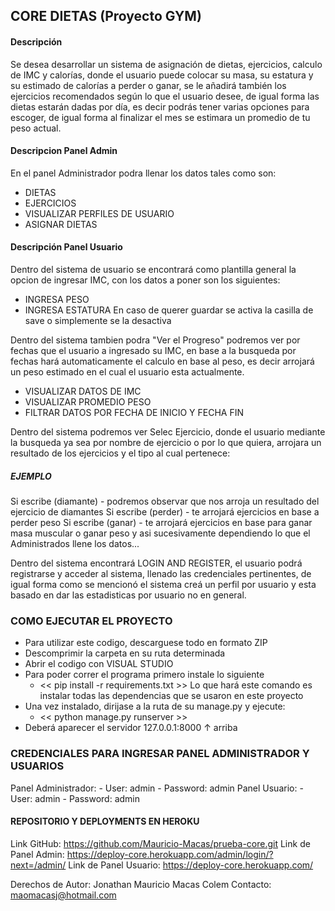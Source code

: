 
## CORE DIETAS (Proyecto GYM)

#### Descripción
Se desea desarrollar un sistema de asignación de dietas, ejercicios, calculo de IMC y calorías, donde el usuario puede colocar su masa, su estatura y 
su estimado de calorías a perder o ganar, se le añadirá también los ejercicios recomendados según lo que el usuario desee, de igual forma las dietas 
estarán dadas por día, es decir podrás tener varias opciones para escoger, de igual forma al finalizar el mes se estimara un promedio de tu peso actual.

#### Descripcion Panel Admin

En el panel Administrador podra llenar los datos tales como son:
  - DIETAS
  - EJERCICIOS
  - VISUALIZAR PERFILES DE USUARIO
  - ASIGNAR DIETAS

#### Descripción Panel Usuario

Dentro del sistema de usuario se encontrará como plantilla general la opcion de ingresar IMC, con los datos a poner son los siguientes:
  - INGRESA PESO
  - INGRESA ESTATURA
En caso de querer guardar se activa la casilla de save o simplemente se la desactiva 

Dentro del sistema tambien podra "Ver el Progreso" podremos ver por fechas que el usuario a ingresado su IMC, en base a la busqueda por fechas
hará automaticamente el calculo en base al peso, es decir arrojará un peso estimado en el cual el usuario esta actualmente.

  - VISUALIZAR DATOS DE IMC
  - VISUALIZAR PROMEDIO PESO
  - FILTRAR DATOS POR FECHA DE INICIO Y FECHA FIN

Dentro del sistema podremos ver Selec Ejercicio, donde el usuario mediante la busqueda ya sea por nombre de ejercicio o por lo que quiera,
arrojara un resultado de los ejercicios y el tipo al cual pertenece:

##### EJEMPLO

  Si escribe (diamante) - podremos observar que nos arroja un resultado del ejercicio de diamantes
  Si escribe (perder) - te arrojará ejercicios en base a perder peso
  Si escribe (ganar) - te arrojará ejercicios en base para ganar masa muscular o ganar peso
  y asi sucesivamente dependiendo lo que el Administrados llene los datos...

Dentro del sistema encontrará LOGIN AND REGISTER, el usuario podrá registrarse y acceder al sistema, llenado las credenciales pertinentes,
de igual forma como se mencionó el sistema creá un perfil por usuario y esta basado en dar las estadisticas por usuario no en general.


### COMO EJECUTAR EL PROYECTO 

  - Para utilizar este codigo, descarguese todo en formato ZIP
  - Descomprimir la carpeta en su ruta determinada
  - Abrir el codigo con VISUAL STUDIO
  - Para poder correr el programa primero instale lo siguiente
      - << pip install -r requirements.txt >>
  Lo que hará este comando es instalar todas las dependencias que se usaron en este proyecto
  - Una vez instalado, dirijase a la ruta de su manage.py y ejecute:
      - << python manage.py runserver >>
  - Deberá aparecer el servidor 127.0.0.1:8000 ↑ arriba
  
### CREDENCIALES PARA INGRESAR PANEL ADMINISTRADOR Y USUARIOS
  
  Panel Administrador:
        - User: admin
        - Password: admin
  Panel Usuario:
        - User: admin
        - Password: admin
        

#### REPOSITORIO Y DEPLOYMENTS EN HEROKU

Link GitHub: https://github.com/Mauricio-Macas/prueba-core.git
Link de Panel Admin: https://deploy-core.herokuapp.com/admin/login/?next=/admin/
Link de Panel Usuario: https://deploy-core.herokuapp.com/

Derechos de Autor: Jonathan Mauricio Macas Colem
Contacto: maomacasj@hotmail.com
